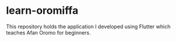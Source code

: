# learn-oromiffa
This repository holds the application I developed using Flutter which teaches Afan Oromo for beginners.
